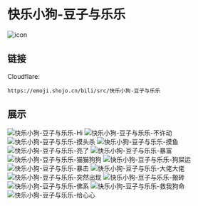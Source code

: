 # 快乐小狗-豆子与乐乐
![icon](https://emoji.shojo.cn/bili/src/快乐小狗-豆子与乐乐/icon.png)
## 链接
Cloudflare:
```
https://emoji.shojo.cn/bili/src/快乐小狗-豆子与乐乐
```
## 展示
![快乐小狗-豆子与乐乐-Hi](https://emoji.shojo.cn/bili/src/快乐小狗-豆子与乐乐/快乐小狗-豆子与乐乐-Hi.png)
![快乐小狗-豆子与乐乐-不许动](https://emoji.shojo.cn/bili/src/快乐小狗-豆子与乐乐/快乐小狗-豆子与乐乐-不许动.png)
![快乐小狗-豆子与乐乐-摸头杀](https://emoji.shojo.cn/bili/src/快乐小狗-豆子与乐乐/快乐小狗-豆子与乐乐-摸头杀.png)
![快乐小狗-豆子与乐乐-摸鱼](https://emoji.shojo.cn/bili/src/快乐小狗-豆子与乐乐/快乐小狗-豆子与乐乐-摸鱼.png)
![快乐小狗-豆子与乐乐-亮了](https://emoji.shojo.cn/bili/src/快乐小狗-豆子与乐乐/快乐小狗-豆子与乐乐-亮了.png)
![快乐小狗-豆子与乐乐-暴富](https://emoji.shojo.cn/bili/src/快乐小狗-豆子与乐乐/快乐小狗-豆子与乐乐-暴富.png)
![快乐小狗-豆子与乐乐-猫猫狗狗](https://emoji.shojo.cn/bili/src/快乐小狗-豆子与乐乐/快乐小狗-豆子与乐乐-猫猫狗狗.png)
![快乐小狗-豆子与乐乐-狗屎运](https://emoji.shojo.cn/bili/src/快乐小狗-豆子与乐乐/快乐小狗-豆子与乐乐-狗屎运.png)
![快乐小狗-豆子与乐乐-暴击](https://emoji.shojo.cn/bili/src/快乐小狗-豆子与乐乐/快乐小狗-豆子与乐乐-暴击.png)
![快乐小狗-豆子与乐乐-大佬大佬](https://emoji.shojo.cn/bili/src/快乐小狗-豆子与乐乐/快乐小狗-豆子与乐乐-大佬大佬.png)
![快乐小狗-豆子与乐乐-突然出现](https://emoji.shojo.cn/bili/src/快乐小狗-豆子与乐乐/快乐小狗-豆子与乐乐-突然出现.png)
![快乐小狗-豆子与乐乐-搬砖](https://emoji.shojo.cn/bili/src/快乐小狗-豆子与乐乐/快乐小狗-豆子与乐乐-搬砖.png)
![快乐小狗-豆子与乐乐-佛系](https://emoji.shojo.cn/bili/src/快乐小狗-豆子与乐乐/快乐小狗-豆子与乐乐-佛系.png)
![快乐小狗-豆子与乐乐-救我狗命](https://emoji.shojo.cn/bili/src/快乐小狗-豆子与乐乐/快乐小狗-豆子与乐乐-救我狗命.png)
![快乐小狗-豆子与乐乐-给心心](https://emoji.shojo.cn/bili/src/快乐小狗-豆子与乐乐/快乐小狗-豆子与乐乐-给心心.png)
